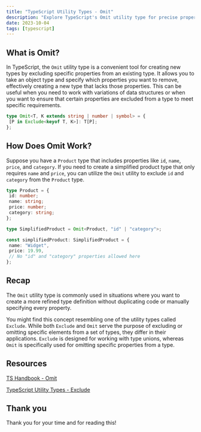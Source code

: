 ```yaml
---
title: "TypeScript Utility Types - Omit"
description: "Explore TypeScript's Omit utility type for precise property exclusions and enhanced type control."
date: 2023-10-04
tags: [typescript]
---
```


## What is Omit?

In TypeScript, the `Omit` utility type is a convenient tool for creating new types by excluding specific properties from an existing type. It allows you to take an object type and specify which properties you want to remove, effectively creating a new type that lacks those properties. This can be useful when you need to work with variations of data structures or when you want to ensure that certain properties are excluded from a type to meet specific requirements.

```ts
type Omit<T, K extends string | number | symbol> = {
 [P in Exclude<keyof T, K>]: T[P];
};
```

## How Does Omit Work?

Suppose you have a `Product` type that includes properties like `id`, `name`, `price`, and `category`. If you need to create a simplified product type that only requires `name` and `price`, you can utilize the `Omit` utility to exclude `id` and `category` from the `Product` type.

```ts
type Product = {
 id: number;
 name: string;
 price: number;
 category: string;
};

type SimplifiedProduct = Omit<Product, "id" | "category">;

const simplifiedProduct: SimplifiedProduct = {
 name: "Widget",
 price: 19.99,
 // No "id" and "category" properties allowed here
};
```

## Recap

The `Omit` utility type is commonly used in situations where you want to create a more refined type definition without duplicating code or manually specifying every property.

You might find this concept resembling one of the utility types called `Exclude`. While both `Exclude` and `Omit` serve the purpose of excluding or omitting specific elements from a set of types, they differ in their applications. `Exclude` is designed for working with type unions, whereas `Omit` is specifically used for omitting specific properties from a type.

## Resources

[TS Handbook - Omit](https://www.typescriptlang.org/docs/handbook/utility-types.html#omittype-keys)

[TypeScript Utility Types - Exclude](https://victoriacheng15.vercel.app/posts/typescript-utility-types-exclude)

## Thank you

Thank you for your time and for reading this!
